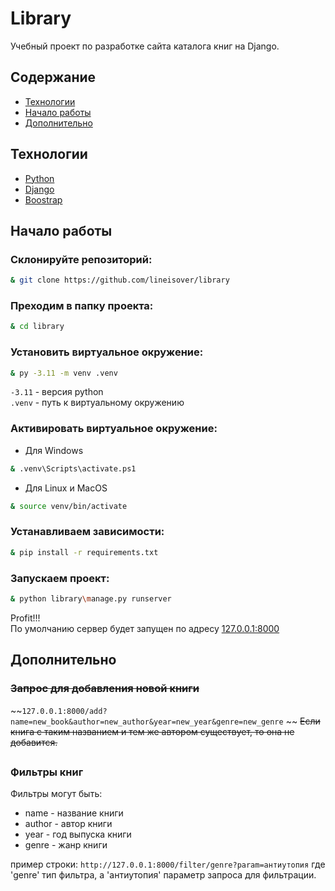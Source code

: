# Library 
Учебный проект по разработке сайта каталога книг на Django. 

## Содержание 
- [Технологии](#технологии)
- [Начало работы](#начало-работы)
- [Дополнительно](#дополнительно)

## Технологии 
- [Python](https://www.python.org/)
- [Django](https://www.djangoproject.com/) 
- [Boostrap](https://getbootstrap.com/)

## Начало работы 
### Склонируйте репозиторий:
```sh
& git clone https://github.com/lineisover/library
```
### Преходим в папку проекта:
```sh
& cd library
```
### Установить виртуальное окружение:
```sh
& py -3.11 -m venv .venv
```
`-3.11` - версия python  
`.venv` - путь к виртуальному окружению  

### Активировать виртуальное окружение:  
- Для Windows
```sh
& .venv\Scripts\activate.ps1
```
- Для Linux и MacOS
```sh
& source venv/bin/activate
```
### Устанавливаем зависимости:
```sh
& pip install -r requirements.txt
```
### Запускаем проект:
```sh
& python library\manage.py runserver
```
Profit!!!  
По умолчанию сервер будет запущен по адресу [127.0.0.1:8000](http://127.0.0.1:8000)

## Дополнительно
### ~~Запрос для добавления новой книги~~
~~`127.0.0.1:8000/add?name=new_book&author=new_author&year=new_year&genre=new_genre`  ~~
~~Если книга с таким названием и тем же автором существует, то она не добавится.~~
##
### Фильтры книг
Фильтры могут быть:
- name - название книги
- author - автор книги
- year - год выпуска книги
- genre - жанр книги

пример строки:
`http://127.0.0.1:8000/filter/genre?param=антиутопия`
где 'genre' тип фильтра, а 'антиутопия' параметр запроса для фильтрации.
